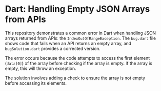 # Dart: Handling Empty JSON Arrays from APIs

This repository demonstrates a common error in Dart when handling JSON arrays returned from APIs: the `IndexOutOfRangeException`.  The `bug.dart` file shows code that fails when an API returns an empty array, and `bugSolution.dart` provides a corrected version.

The error occurs because the code attempts to access the first element (`data[0]`) of the array before checking if the array is empty.  If the array is empty, this will throw an exception.

The solution involves adding a check to ensure the array is not empty before accessing its elements.